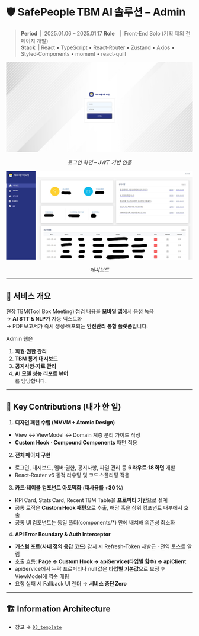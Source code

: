 # 🛡️ SafePeople TBM AI 솔루션 – Admin

> **Period** | 2025.01.06 – 2025.01.17 
> **Role**  | Front‑End Solo (기획 제외 전 페이지 개발)  
> **Stack** | React • TypeScript • React‑Router • Zustand • Axios • Styled‑Components • moment • react-quill

<div align="center">
  <img src="./assets/login.jpg" width="600" alt="Login Screen"/>
  <p><em>로그인 화면 – JWT 기반 인증</em></p>
  <img src="./assets/page.jpg" width="600" alt="Page Screen"/>
  <p><em>데시보드</em></p>
</div>

---

## 📌 서비스 개요
현장 TBM(Tool Box Meeting) 점검 내용을 **모바일 앱**에서 음성 녹음   
→ **AI STT & NLP**가 자동 텍스트화  
→ PDF 보고서가 즉시 생성·배포되는 **안전관리 통합 플랫폼**입니다.

Admin 웹은  
1. **회원·권한 관리**  
2. **TBM 통계 대시보드**  
3. **공지사항·자료 관리**  
4. **AI 모델 성능 리포트 뷰어**  
를 담당합니다.

---

## 🔑 Key Contributions (내가 한 일)

1. **디자인 패턴 수립 (MVVM + Atomic Design)**  
  - View ↔ ViewModel ↔ Domain 계층 분리 가이드 작성  
  - **Custom Hook** · **Compound Components** 패턴 적용

2. **전체 페이지 구현**  
  - 로그인, 대시보드, 멤버·권한, 공지사항, 파일 관리 등 **6 라우트·18 화면** 개발  
  - React‑Router v6 동적 라우팅 및 코드 스플리팅 적용  

3. **카드·테이블 컴포넌트 아토믹화** (**재사용률 +30 %**)  
  - KPI Card, Stats Card, Recent TBM Table을 **프로퍼티 기반**으로 설계  
  - 공통 로직은 **Custom Hook 패턴**으로 추출, 해당 훅을 상위 컴포넌트 내부에서 호출  
  - 공통 UI 컴포넌트는 동일 폴더(components/*) 안에 배치해 의존성 최소화  

4. **API Error Boundary & Auth Interceptor**  
  - **커스텀 포트(사내 정의 응답 코드)** 감지 시 Refresh‑Token 재발급 · 전역 토스트 알림  
  - 호출 흐름: **Page → Custom Hook → apiService(타입별 함수) → apiClient**  
  - apiService에서 누락 프로퍼티나 null 값은 **타입별 기본값**으로 보정 후 ViewModel에 역순 매핑  
  - 요청 실패 시 Fallback UI 렌더 → **서비스 중단 Zero**


---

## 🏗️ Information Architecture
- 참고 → [`03_template`](../03_template)